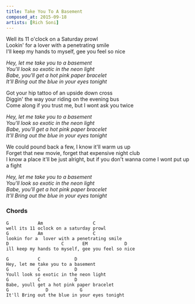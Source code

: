 ```yaml
---
title: Take You To A Basement
composed_at: 2015-09-18
artists: [Rich Soni]
---
```


Well its 11 o'clock on a Saturday prowl  
Lookin' for a  lover with a penetrating smile  
I'll keep my hands to myself, gee you feel so nice  

*Hey, let me take you to a basement*  
*You'll look so exotic in the neon light*  
*Babe, you'll get a hot pink paper bracelet*  
*It'll Bring out the blue in your eyes tonight*  

Got your hip tattoo of an upside down cross  
Diggin' the way your riding on the evening bus  
Come along if you trust me, but I wont ask you twice  

*Hey, let me take you to a basement*  
*You'll look so exotic in the neon light*  
*Babe, you'll get a hot pink paper bracelet*  
*It'll Bring out the blue in your eyes tonight*  

We could pound back a few, I know it'll warm us up  
Forget that new movie, forget that expensive night club  
I know a place it'll be just alright, but if you don't wanna come I wont put up a fight  

*Hey, let me take you to a basement*  
*You'll look so exotic in the neon light*  
*Babe, you'll get a hot pink paper bracelet*  
*It'll Bring out the blue in your eyes tonight*  

### Chords

```
G           Am                   C
well its 11 oclock on a saturday prowl
G           Am                   C
lookin for a  lover with a penetrating smile
D                    C       EM              D
ill keep my hands to myself, gee you feel so nice

G           C             D
Hey, let me take you to a basement
G           C             D
Youll look so exotic in the neon light
G           C             D
Babe, youll get a hot pink paper bracelet
G              D            G
It'll Bring out the blue in your eyes tonight
```
